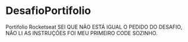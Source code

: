 # DesafioPortifolio
 Portifolio Rocketseat
SEI QUE NÃO ESTÁ IGUAL O PEDIDO DO DESAFIO, NÃO LI AS INSTRUÇÕES FOI MEU PRIMEIRO CODE SOZINHO.

